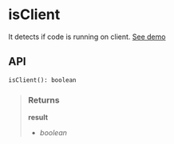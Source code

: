 # isClient
It detects if code is running on client. [See demo](https://react-tools.ndria.dev/#/utils/isClient)

## API

```tsx
isClient(): boolean
```





> ### Returns
>
> __result__
> - _boolean_  
>